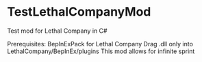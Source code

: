 # TestLethalCompanyMod
Test mod for Lethal Company in C#

Prerequisites: BepInExPack for Lethal Company
Drag .dll only into LethalCompany/BepInEx/plugins
This mod allows for infinite sprint
